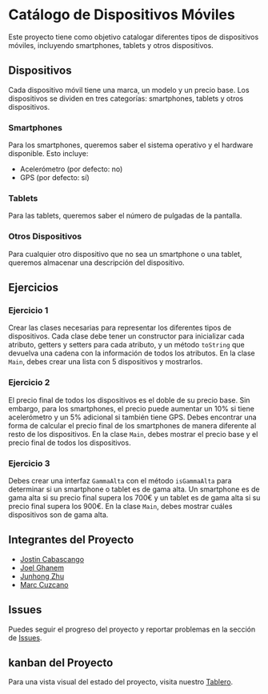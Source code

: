 # Catálogo de Dispositivos Móviles

Este proyecto tiene como objetivo catalogar diferentes tipos de dispositivos móviles, incluyendo smartphones, tablets y otros dispositivos.

## Dispositivos

Cada dispositivo móvil tiene una marca, un modelo y un precio base. Los dispositivos se dividen en tres categorías: smartphones, tablets y otros dispositivos.

### Smartphones

Para los smartphones, queremos saber el sistema operativo y el hardware disponible. Esto incluye:

- Acelerómetro (por defecto: no)
- GPS (por defecto: sí)

### Tablets

Para las tablets, queremos saber el número de pulgadas de la pantalla.

### Otros Dispositivos

Para cualquier otro dispositivo que no sea un smartphone o una tablet, queremos almacenar una descripción del dispositivo.

## Ejercicios

### Ejercicio 1

Crear las clases necesarias para representar los diferentes tipos de dispositivos. Cada clase debe tener un constructor para inicializar cada atributo, getters y setters para cada atributo, y un método `toString` que devuelva una cadena con la información de todos los atributos. En la clase `Main`, debes crear una lista con 5 dispositivos y mostrarlos.

### Ejercicio 2

El precio final de todos los dispositivos es el doble de su precio base. Sin embargo, para los smartphones, el precio puede aumentar un 10% si tiene acelerómetro y un 5% adicional si también tiene GPS. Debes encontrar una forma de calcular el precio final de los smartphones de manera diferente al resto de los dispositivos. En la clase `Main`, debes mostrar el precio base y el precio final de todos los dispositivos.

### Ejercicio 3

Debes crear una interfaz `GammaAlta` con el método `isGammaAlta` para determinar si un smartphone o tablet es de gama alta. Un smartphone es de gama alta si su precio final supera los 700€ y un tablet es de gama alta si su precio final supera los 900€. En la clase `Main`, debes mostrar cuáles dispositivos son de gama alta.

## Integrantes del Proyecto

- [Jostin Cabascango](https://github.com/JostinCabascango)
- [Joel Ghanem](https://github.com/JoelGhanemITICBCN)
- [Junhong Zhu](https://github.com/JunhongITIBCN)
- [Marc Cuzcano](https://github.com/Markis24)

## Issues

Puedes seguir el progreso del proyecto y reportar problemas en la sección de [Issues](https://github.com/JostinCabascango/ProyectoRepasJava/issues).

## kanban del Proyecto

Para una vista visual del estado del proyecto, visita nuestro [Tablero](https://github.com/users/JostinCabascango/projects/2).


